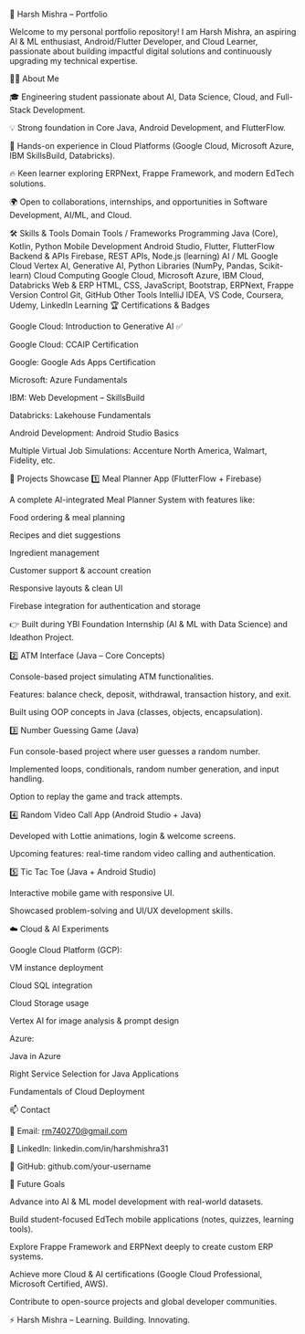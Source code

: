 🌟 Harsh Mishra – Portfolio

Welcome to my personal portfolio repository!
I am Harsh Mishra, an aspiring AI & ML enthusiast, Android/Flutter Developer, and Cloud Learner, passionate about building impactful digital solutions and continuously upgrading my technical expertise.

👨‍💻 About Me

🎓 Engineering student passionate about AI, Data Science, Cloud, and Full-Stack Development.

💡 Strong foundation in Core Java, Android Development, and FlutterFlow.

🚀 Hands-on experience in Cloud Platforms (Google Cloud, Microsoft Azure, IBM SkillsBuild, Databricks).

🔥 Keen learner exploring ERPNext, Frappe Framework, and modern EdTech solutions.

🌍 Open to collaborations, internships, and opportunities in Software Development, AI/ML, and Cloud.

🛠️ Skills & Tools
Domain	Tools / Frameworks
Programming	Java (Core), Kotlin, Python
Mobile Development	Android Studio, Flutter, FlutterFlow
Backend & APIs	Firebase, REST APIs, Node.js (learning)
AI / ML	Google Cloud Vertex AI, Generative AI, Python Libraries (NumPy, Pandas, Scikit-learn)
Cloud Computing	Google Cloud, Microsoft Azure, IBM Cloud, Databricks
Web & ERP	HTML, CSS, JavaScript, Bootstrap, ERPNext, Frappe
Version Control	Git, GitHub
Other Tools	IntelliJ IDEA, VS Code, Coursera, Udemy, LinkedIn Learning
🏆 Certifications & Badges

Google Cloud: Introduction to Generative AI ✅

Google Cloud: CCAIP Certification

Google: Google Ads Apps Certification

Microsoft: Azure Fundamentals

IBM: Web Development – SkillsBuild

Databricks: Lakehouse Fundamentals

Android Development: Android Studio Basics

Multiple Virtual Job Simulations: Accenture North America, Walmart, Fidelity, etc.

📂 Projects Showcase
1️⃣ Meal Planner App (FlutterFlow + Firebase)

A complete AI-integrated Meal Planner System with features like:

Food ordering & meal planning

Recipes and diet suggestions

Ingredient management

Customer support & account creation

Responsive layouts & clean UI

Firebase integration for authentication and storage

👉 Built during YBI Foundation Internship (AI & ML with Data Science) and Ideathon Project.

2️⃣ ATM Interface (Java – Core Concepts)

Console-based project simulating ATM functionalities.

Features: balance check, deposit, withdrawal, transaction history, and exit.

Built using OOP concepts in Java (classes, objects, encapsulation).

3️⃣ Number Guessing Game (Java)

Fun console-based project where user guesses a random number.

Implemented loops, conditionals, random number generation, and input handling.

Option to replay the game and track attempts.

4️⃣ Random Video Call App (Android Studio + Java)

Developed with Lottie animations, login & welcome screens.

Upcoming features: real-time random video calling and authentication.

5️⃣ Tic Tac Toe (Java + Android Studio)

Interactive mobile game with responsive UI.

Showcased problem-solving and UI/UX development skills.

☁️ Cloud & AI Experiments

Google Cloud Platform (GCP):

VM instance deployment

Cloud SQL integration

Cloud Storage usage

Vertex AI for image analysis & prompt design

Azure:

Java in Azure

Right Service Selection for Java Applications

Fundamentals of Cloud Deployment

📫 Contact

📧 Email: rm740270@gmail.com

🔗 LinkedIn: linkedin.com/in/harshmishra31

🐙 GitHub: github.com/your-username

🚀 Future Goals

Advance into AI & ML model development with real-world datasets.

Build student-focused EdTech mobile applications (notes, quizzes, learning tools).

Explore Frappe Framework and ERPNext deeply to create custom ERP systems.

Achieve more Cloud & AI certifications (Google Cloud Professional, Microsoft Certified, AWS).

Contribute to open-source projects and global developer communities.

⚡ Harsh Mishra – Learning. Building. Innovating.
